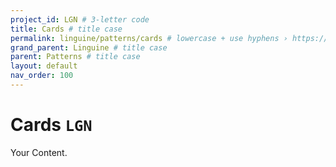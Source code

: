 ```yaml
---
project_id: LGN # 3-letter code
title: Cards # title case
permalink: linguine/patterns/cards # lowercase + use hyphens › https://tinyurl.com/27kmc4rb
grand_parent: Linguine # title case
parent: Patterns # title case
layout: default
nav_order: 100
---
```


# Cards `LGN`

Your Content.

